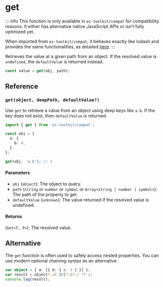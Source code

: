 # get

::: info
This function is only available in `es-toolkit/compat` for compatibility reasons. It either has alternative native JavaScript APIs or isn’t fully optimized yet.

When imported from `es-toolkit/compat`, it behaves exactly like lodash and provides the same functionalities, as detailed [here](../../../compatibility.md).
:::

Retrieves the value at a given path from an object. If the resolved value is `undefined`, the `defaultValue` is returned instead.

```typescript
const value = get(obj, path);
```

## Reference

### `get(object, deepPath, defaultValue?)`

Use `get` to retrieve a value from an object using deep keys like `a.b`. If the key does not exist, then `defaultValue` is returned.

```typescript
import { get } from 'es-toolkit/compat';

const obj = {
  a: {
    b: 4,
  },
};

get(obj, 'a.b'); // 4
```

#### Parameters

- `obj` (`object`): The object to query.
- `path` (`string` or `number` or `symbol` or `Array<string | number | symbol>`): The path of the property to get.
- `defaultValue` (`unknown`): The value returned if the resolved value is undefined.

#### Returns

(`Get<T, P>`): The resolved value.

## Alternative

The `get` function is often used to safely access nested properties. You can use modern optional chaining syntax as an alternative.

```typescript
var object = { a: [{ b: { c: 3 } }] };
var result = object?.a?.[0]?.b?.c ?? 1;
console.log(result);
```
